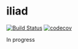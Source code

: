 # iliad
[![Build Status](https://travis-ci.org/ToIthaca/iliad.svg?branch=master)](https://travis-ci.org/ToIthaca/iliad) [![codecov](https://codecov.io/gh/ToIthaca/iliad/branch/master/graph/badge.svg)](https://codecov.io/gh/ToIthaca/iliad)

In progress
